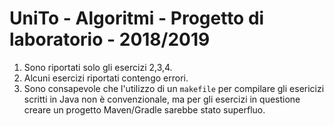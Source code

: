 
# UniTo - Algoritmi - Progetto di laboratorio - 2018/2019

1. Sono riportati solo gli esercizi 2,3,4.
2. Alcuni esercizi riportati contengo errori.
3. Sono consapevole che l'utilizzo di un `makefile` per compilare gli esericizi scritti in Java non è convenzionale, ma per gli esercizi in questione creare un progetto Maven/Gradle sarebbe stato superfluo.